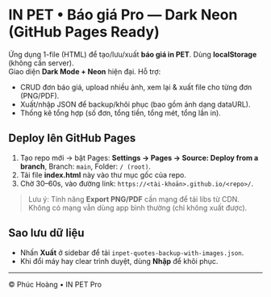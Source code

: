 # IN PET • Báo giá Pro — Dark Neon (GitHub Pages Ready)

Ứng dụng 1-file (HTML) để tạo/lưu/xuất **báo giá in PET**. Dùng **localStorage** (không cần server).  
Giao diện **Dark Mode + Neon** hiện đại. Hỗ trợ:
- CRUD đơn báo giá, upload nhiều ảnh, xem lại & xuất file cho từng đơn (PNG/PDF).
- Xuất/nhập JSON để backup/khôi phục (bao gồm ảnh dạng dataURL).
- Thống kê tổng hợp (số đơn, tổng tiền, tổng mét, tổng lần in).

## Deploy lên GitHub Pages
1. Tạo repo mới → bật Pages: **Settings → Pages → Source: Deploy from a branch**, Branch: `main`, Folder: `/ (root)`.
2. Tải file **index.html** này vào thư mục gốc của repo.
3. Chờ 30–60s, vào đường link: `https://<tài-khoản>.github.io/<repo>/`.

> Lưu ý: Tính năng **Export PNG/PDF** cần mạng để tải libs từ CDN. Không có mạng vẫn dùng app bình thường (chỉ không xuất được).

## Sao lưu dữ liệu
- Nhấn **Xuất** ở sidebar để tải `inpet-quotes-backup-with-images.json`.
- Khi đổi máy hay clear trình duyệt, dùng **Nhập** để khôi phục.

---

© Phúc Hoàng • IN PET Pro
